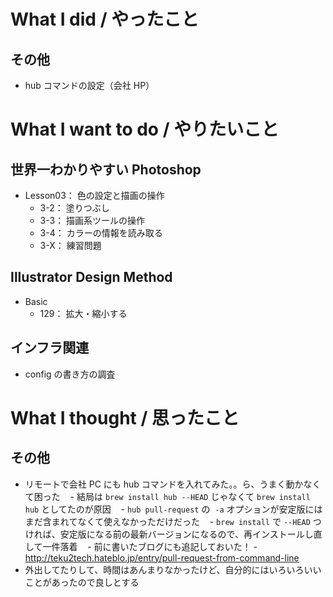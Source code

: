 # What I did / やったこと
## その他
- hub コマンドの設定（会社 HP）

# What I want to do / やりたいこと
## 世界一わかりやすい Photoshop
- Lesson03： 色の設定と描画の操作
    - 3-2： 塗りつぶし
    - 3-3： 描画系ツールの操作
    - 3-4： カラーの情報を読み取る
    - 3-X： 練習問題

## Illustrator Design Method
- Basic
    - 129： 拡大・縮小する

## インフラ関連
- config の書き方の調査

# What I thought / 思ったこと
## その他
- リモートで会社 PC にも hub コマンドを入れてみた。。ら、うまく動かなくて困った
    - 結局は `brew install hub --HEAD` じゃなくて `brew install hub` としてたのが原因
    - `hub pull-request` の  `-a` オプションが安定版にはまだ含まれてなくて使えなかっただけだった
    - `brew install` で `--HEAD` つければ、安定版になる前の最新バージョンになるので、再インストールし直して一件落着
    - 前に書いたブログにも追記しておいた！
        - http://teku2tech.hateblo.jp/entry/pull-request-from-command-line
- 外出してたりして、時間はあんまりなかったけど、自分的にはいろいろいいことがあったので良しとする
